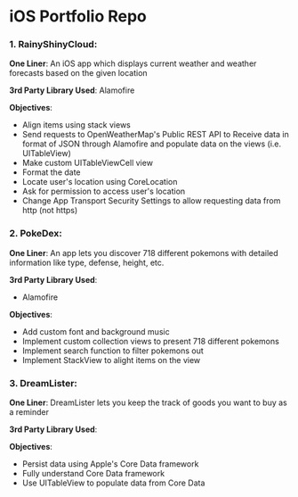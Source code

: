 # iOS Portfolio Repo

### 1. RainyShinyCloud:
**One Liner**:
An iOS app which displays current weather and weather forecasts based on the given location

**3rd Party Library Used**:
Alamofire

**Objectives**:
* Align items using stack views
* Send requests to OpenWeatherMap's Public REST API to Receive data in format of JSON through Alamofire and populate data on the views (i.e. UITableView)
* Make custom UITableViewCell view
* Format the date
* Locate user's location using CoreLocation
* Ask for permission to access user's location
* Change App Transport Security Settings to allow requesting data from http (not https)

### 2. PokeDex:
**One Liner**:
An app lets you discover 718 different pokemons with detailed information like type, defense, height, etc.

**3rd Party Library Used**:
* Alamofire

**Objectives**:
* Add custom font and background music
* Implement custom collection views to present 718 different pokemons
* Implement search function to filter pokemons out
* Implement StackView to alight items on the view

### 3. DreamLister:
**One Liner**: DreamLister lets you keep the track of goods you want to buy as a reminder

**3rd Party Library Used**:


**Objectives**:
* Persist data using Apple's Core Data framework
* Fully understand Core Data framework
* Use UITableView to populate data from Core Data
